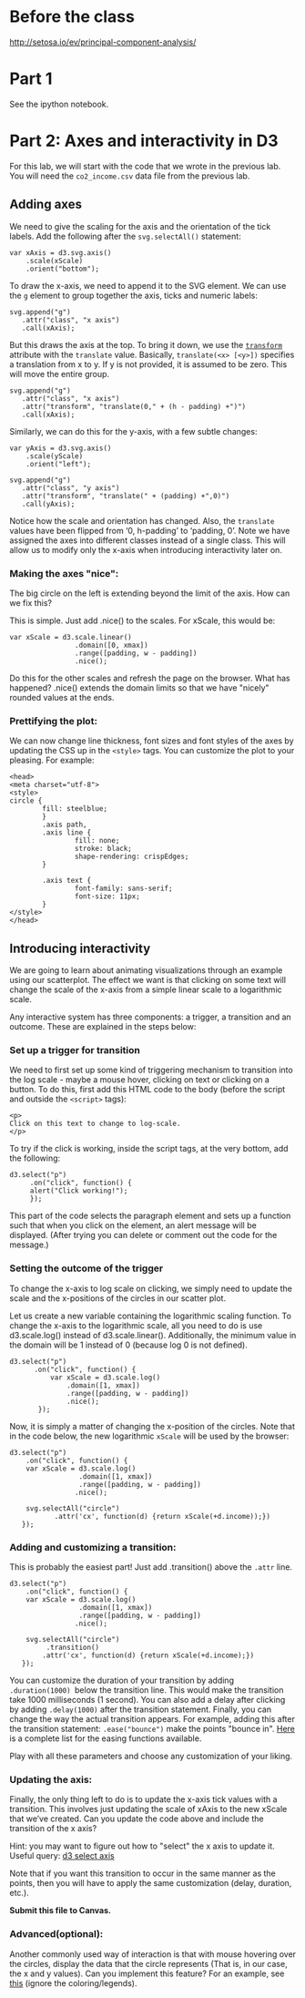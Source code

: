 # Before the class
http://setosa.io/ev/principal-component-analysis/

# Part 1
See the ipython notebook.

# Part 2: Axes and interactivity in D3

For this lab, we will start with the code that we wrote in the previous lab. You will need the `co2_income.csv` data file from the previous lab. 

## Adding axes
We need to give the scaling for the axis and the orientation of the tick labels. Add the following after the `svg.selectAll()` statement:

    var xAxis = d3.svg.axis()
        .scale(xScale)
        .orient("bottom");

To draw the x-axis, we need to append it to the SVG element. We can use the `g` element to group together the axis, ticks and numeric labels:

    svg.append("g")
  	   .attr("class", "x axis")
  	   .call(xAxis);

But this draws the axis at the top. To bring it down, we use the [`transform`](https://www.w3.org/TR/SVG/coords.html#TransformAttribute) attribute with the `translate` value. Basically, `translate(<x> [<y>])` specifies a translation from x to y. If y is not provided, it is assumed to be zero. This will move the entire group.

    svg.append("g")
  	   .attr("class", "x axis")
  	   .attr("transform", "translate(0," + (h - padding) +")")
  	   .call(xAxis);

Similarly, we can do this for the y-axis, with a few subtle changes:

    var yAxis = d3.svg.axis()
        .scale(yScale)
        .orient("left");

    svg.append("g")
  	   .attr("class", "y axis")
  	   .attr("transform", "translate(" + (padding) +",0)")
  	   .call(yAxis);

Notice how the scale and orientation has changed. Also, the `translate` values have been flipped from ‘0, h-padding’ to ‘padding, 0’. Note we have assigned the axes into different classes instead of a single class. This will allow us to modify only the x-axis when introducing interactivity later on.

### Making the axes "nice": 
The big circle on the left is extending beyond the limit of the axis. How can we fix this?

This is simple. Just add .nice() to the scales. For xScale, this would be:
	
    var xScale = d3.scale.linear()
                 	.domain([0, xmax])
                 	.range([padding, w - padding])
					.nice();
	
Do this for the other scales and refresh the page on the browser. What has happened? .nice() extends the domain limits so that we have "nicely" rounded values at the ends.

### Prettifying the plot: 
We can now change line thickness, font sizes and font styles of the axes by updating the CSS up in the `<style>` tags. You can customize the plot to your pleasing. For example:

    <head>
    <meta charset="utf-8">
    <style>
    circle {
    		fill: steelblue;
 			}
			.axis path,
 			.axis line {
    				fill: none;
    				stroke: black;
    				shape-rendering: crispEdges;
 			}

 			.axis text {
    				font-family: sans-serif;
    				font-size: 11px;
 			}
    </style>
    </head>

## Introducing interactivity
We are going to learn about animating visualizations through an example using our scatterplot. The effect we want is that clicking on some text will change the scale of the x-axis from a simple linear scale to a logarithmic scale. 

Any interactive system has three components: a trigger, a transition and an outcome. These are explained in the steps below: 

### Set up a trigger for transition
We need to first set up some kind of triggering mechanism to transition into the log scale - maybe a mouse hover, clicking on text or clicking on a button. To do this, first add this HTML code to the body (before the script and outside the `<script>` tags):

    <p>                                                                                                                                                                                     
    Click on this text to change to log-scale.                                                                                                                                                
    </p>

To try if the click is working, inside the script tags, at the very bottom, add the following:

    d3.select("p")
 	     .on("click", function() {
	     alert("Click working!");
 	     });

This part of the code selects the paragraph element and sets up a function such that when you click on the element, an alert message will be displayed. (After trying you can delete or comment out the code for the message.)

### Setting the outcome of the trigger
To change the x-axis to log scale on clicking, we simply need to update the scale and the x-positions of the circles in our scatter plot. 

Let us create a new variable containing the logarithmic scaling function. To change the x-axis to the logarithmic scale, all you need to do is use d3.scale.log() instead of d3.scale.linear(). Additionally, the minimum value in the domain will be 1 instead of 0 (because log 0 is not defined).

    d3.select("p")
 	      .on("click", function() {
              var xScale = d3.scale.log()
    		      .domain([1, xmax])
            	  .range([padding, w - padding])
                  .nice();
 	       });

Now, it is simply a matter of changing the x-position of the circles. Note that in the code below, the new logarithmic `xScale` will be used by the browser:

    d3.select("p")
 	    .on("click", function() {
        var xScale = d3.scale.log()
    		         .domain([1, xmax])
            	     .range([padding, w - padding])
                    .nice();

		svg.selectAll("circle")
        	   .attr('cx', function(d) {return xScale(+d.income));})
 	   });

### Adding and customizing a transition:
This is probably the easiest part! Just add .transition() above the `.attr` line.

    d3.select("p")
 	    .on("click", function() {
        var xScale = d3.scale.log()
    		         .domain([1, xmax])
            	     .range([padding, w - padding])
                    .nice();

		svg.selectAll("circle")
        	 .transition()
            .attr('cx', function(d) {return xScale(+d.income);})
 	   });

You can customize the duration of your transition by adding `.duration(1000) `below the transition line. This would make the transition take 1000 milliseconds (1 second). You can also add a delay after clicking by adding `.delay(1000)` after the transition statement. Finally, you can change the way the actual transition appears. For example, adding this after the transition statement: `.ease("bounce")` make the points "bounce in".  [Here](https://github.com/d3/d3-ease#d3-ease) is a complete list for the easing functions available.

Play with all these parameters and choose any customization of your liking.

### Updating the axis:
Finally, the only thing left to do is to update the x-axis tick values with a transition. This involves just updating the scale of xAxis to the new xScale that we’ve created. Can you update the code above and include the transition of the x axis?

Hint: you may want to figure out how to "select" the x axis to update it. Useful query: [d3 select axis](https://www.google.com/#q=d3+select+axis)

Note that if you want this transition to occur in the same manner as the points, then you will have to apply the same customization (delay, duration, etc.).

<b> Submit this file to Canvas.</b>

### Advanced(optional):
Another commonly used way of interaction is that with mouse hovering over the circles, display the data that the circle represents (That is, in our case, the x and y values). Can you implement this feature? For an example, see [this](http://bl.ocks.org/weiglemc/6185069) (ignore the coloring/legends).